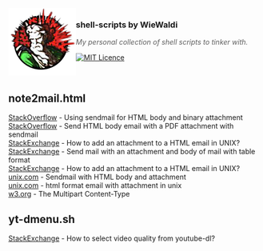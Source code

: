 <img src="https://raw.githubusercontent.com/WieWaldi/shell-scripts/master/img/RZ-Amper_Logo_135x135.png" align="left" width="135px" height="135px" />

### shell-scripts by WieWaldi
> *My personal collection of shell scripts to tinker with.*

[![MIT Licence](https://badges.frapsoft.com/os/mit/mit.svg?v=103)](https://opensource.org/licenses/mit-license.php)

<br />

## note2mail.html
[StackOverflow](https://stackoverflow.com/questions/11134857/using-sendmail-for-html-body-and-binary-attachment) - Using sendmail for HTML body and binary attachment  
[StackOverflow](http://stackoverflow.com/questions/17359/how-do-i-send-a-file-as-an-email-attachment-using-linux-command-line/14213935#14213935) - Send HTML body email with a PDF attachment with sendmail  
[StackExchange](https://unix.stackexchange.com/questions/388580/how-to-add-an-attachment-to-a-html-email-in-unix) - How to add an attachment to a HTML email in UNIX?  
[StackExchange](https://unix.stackexchange.com/questions/428805/send-mail-with-an-attachment-and-body-of-mail-with-table-format) - Send mail with an attachment and body of mail with table format  
[StackExchange](https://unix.stackexchange.com/questions/388580/how-to-add-an-attachment-to-a-html-email-in-unix) - How to add an attachment to a HTML email in UNIX?  
[unix.com](https://www.unix.com/shell-programming-and-scripting/159522-sendmail-html-body-attachment-2.html) - Sendmail with HTML body and attachment  
[unix.com](https://www.unix.com/shell-programming-and-scripting/165656-html-format-email-attachment-unix.html) - html format email with attachment in unix  
[w3.org](https://www.w3.org/Protocols/rfc1341/7_2_Multipart.html) - The Multipart Content-Type  

## yt-dmenu.sh
[StackExchange](https://askubuntu.com/questions/486297/how-to-select-video-quality-from-youtube-dl) - How to select video quality from youtube-dl?
